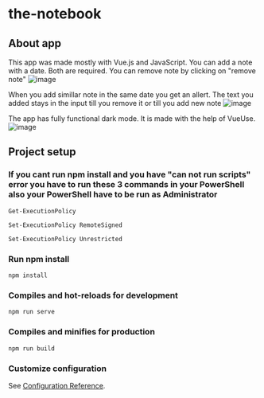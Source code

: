 # the-notebook

## About app 
This app was made mostly with Vue.js and JavaScript. You can add a note with a date. Both are required. You can remove note by clicking on "remove note" 
![image](https://github.com/DarinaKasprisinova/the-notebook/assets/61416662/9da069c3-ed6a-4a90-96dd-1c22472322cd)

When you add simillar note in the same date you get an allert. The text you added stays in the input till you remove it or till you add new note
![image](https://github.com/DarinaKasprisinova/the-notebook/assets/61416662/07e8ec28-ec3d-4268-8423-5495d25e0ad2)

The app has fully functional dark mode. It is made with the help of VueUse.
![image](https://github.com/DarinaKasprisinova/the-notebook/assets/61416662/6665ff26-ce4c-4ea8-8a53-281148abb505)


## Project setup

### If you cant run npm install and you have "can not run scripts" error you have to run these 3 commands in your PowerShell also your PowerShell have to be run as Administrator

```
Get-ExecutionPolicy
```
```
Set-ExecutionPolicy RemoteSigned
```
```
Set-ExecutionPolicy Unrestricted
```

### Run npm install
```
npm install
```

### Compiles and hot-reloads for development
```
npm run serve
```

### Compiles and minifies for production
```
npm run build
```

### Customize configuration
See [Configuration Reference](https://cli.vuejs.org/config/).
